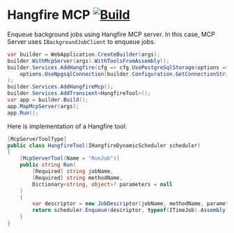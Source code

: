 # Hangfire MCP [![Build](https://github.com/NikiforovAll/hangfire-mcp/actions/workflows/build.yml/badge.svg)](https://github.com/NikiforovAll/hangfire-mcp/actions/workflows/build.yml)

Enqueue background jobs using Hangfire MCP server. In this case, MCP Server uses `IBackgroundJobClient` to enqueue jobs.

```csharp
var builder = WebApplication.CreateBuilder(args);
builder.WithMcpServer(args).WithToolsFromAssembly();
builder.Services.AddHangfire(cfg => cfg.UsePostgreSqlStorage(options =>
    options.UseNpgsqlConnection(builder.Configuration.GetConnectionString("hangfire")))
);
builder.Services.AddHangfireMcp();
builder.Services.AddTransient<HangfireTool>();
var app = builder.Build();
app.MapMcpServer(args);
app.Run();
```

Here is implementation of a Hangfire tool:

```csharp
[McpServerToolType]
public class HangfireTool(IHangfireDynamicScheduler scheduler)
{
    [McpServerTool(Name = "RunJob")]
    public string Run(
        [Required] string jobName,
        [Required] string methodName,
        Dictionary<string, object>? parameters = null
    )
    {
        var descriptor = new JobDescriptor(jobName, methodName, parameters);
        return scheduler.Enqueue(descriptor, typeof(ITimeJob).Assembly);
    }
}
```
